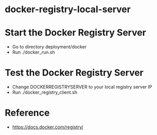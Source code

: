 # docker-registry-local-server

# Start the Docker Registry Server
- Go to directory deployment/docker
- Run ./docker_run.sh

# Test the Docker Registry Server
- Change DOCKERREGISTRYSERVER to your local registry server IP
- Run ./docker_registry_client.sh

# Reference
- https://docs.docker.com/registry/